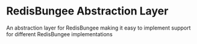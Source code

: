 # RedisBungee Abstraction Layer
An abstraction layer for RedisBungee making it easy to implement support for different RedisBungee implementations
